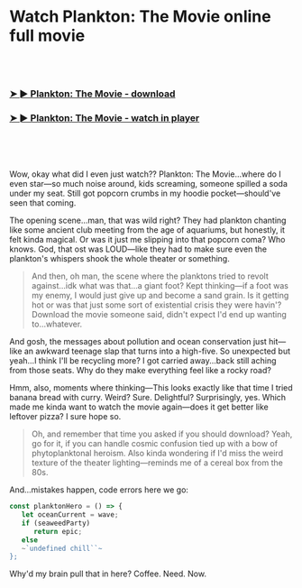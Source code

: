 <h1>Watch Plankton: The Movie online full movie</h1>


<br><br>

<h3><a href="https://Rons-ovstalolod1979.github.io/haicxtrbzk/">➤ ► Plankton: The Movie - download</a></h3> 
<h3><a href="https://Rons-ovstalolod1979.github.io/haicxtrbzk/">➤ ► Plankton: The Movie - watch in player</a></h3>


<br><br><br>


Wow, okay what did I even just watch?? Plankton: The Movie...where do I even star—so much noise around, kids screaming, someone spilled a soda under my seat. Still got popcorn crumbs in my hoodie pocket—should've seen that coming. 

The opening scene...man, that was wild right? They had plankton chanting like some ancient club meeting from the age of aquariums, but honestly, it felt kinda magical. Or was it just me slipping into that popcorn coma? Who knows. God, that ost was LOUD—like they had to make sure even the plankton's whispers shook the whole theater or something.

> And then, oh man, the scene where the planktons tried to revolt against...idk what was that...a giant foot? Kept thinking—if a foot was my enemy, I would just give up and become a sand grain. Is it getting hot or was that just some sort of existential crisis they were havin'? Download the movie someone said, didn't expect I'd end up wanting to...whatever.

And gosh, the messages about pollution and ocean conservation just hit—like an awkward teenage slap that turns into a high-five. So unexpected but yeah...I think I'll be recycling more? I got carried away...back still aching from those seats. Why do they make everything feel like a rocky road?

Hmm, also, moments where thinking—This looks exactly like that time I tried banana bread with curry. Weird? Sure. Delightful? Surprisingly, yes. Which made me kinda want to watch the movie again—does it get better like leftover pizza? I sure hope so.

> Oh, and remember that time you asked if you should download? Yeah, go for it, if you can handle cosmic confusion tied up with a bow of phytoplanktonal heroism. Also kinda wondering if I'd miss the weird texture of the theater lighting—reminds me of a cereal box from the 80s. 

And...mistakes happen, code errors here we go: 
```javascript
const planktonHero = () => {
   let oceanCurrent = wave;
   if (seaweedParty) 
      return epic;
   else
   ~`undefined chill``~
};
```
Why'd my brain pull that in here? Coffee. Need. Now.
